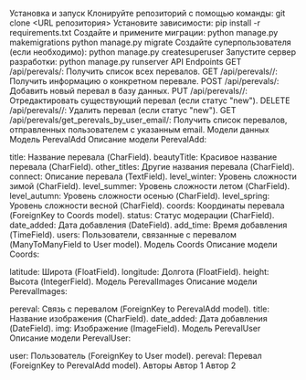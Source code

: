 Установка и запуск
Клонируйте репозиторий с помощью команды:
git clone <URL репозитория>
Установите зависимости:
pip install -r requirements.txt
Создайте и примените миграции:
python manage.py makemigrations
python manage.py migrate
Создайте суперпользователя (если необходимо):
python manage.py createsuperuser
Запустите сервер разработки:
python manage.py runserver
API Endpoints
GET /api/perevals/: Получить список всех перевалов.
GET /api/perevals/<id>/: Получить информацию о конкретном перевале.
POST /api/perevals/: Добавить новый перевал в базу данных.
PUT /api/perevals/<id>/: Отредактировать существующий перевал (если статус "new").
DELETE /api/perevals/<id>/: Удалить перевал (если статус "new").
GET /api/perevals/get_perevals_by_user_email/: Получить список перевалов, отправленных пользователем с указанным email.
Модели данных
Модель PerevalAdd
Описание модели PerevalAdd:

title: Название перевала (CharField).
beautyTitle: Красивое название перевала (CharField).
other_titles: Другие названия перевала (CharField).
connect: Описание перевала (TextField).
level_winter: Уровень сложности зимой (CharField).
level_summer: Уровень сложности летом (CharField).
level_autumn: Уровень сложности осенью (CharField).
level_spring: Уровень сложности весной (CharField).
coords: Координаты перевала (ForeignKey to Coords model).
status: Статус модерации (CharField).
date_added: Дата добавления (DateField).
add_time: Время добавления (TimeField).
users: Пользователи, связанные с перевалом (ManyToManyField to User model).
Модель Coords
Описание модели Coords:

latitude: Широта (FloatField).
longitude: Долгота (FloatField).
height: Высота (IntegerField).
Модель PerevalImages
Описание модели PerevalImages:

pereval: Связь с перевалом (ForeignKey to PerevalAdd model).
title: Название изображения (CharField).
date_added: Дата добавления (DateField).
img: Изображение (ImageField).
Модель PerevalUser
Описание модели PerevalUser:

user: Пользователь (ForeignKey to User model).
pereval: Перевал (ForeignKey to PerevalAdd model).
Авторы
Автор 1
Автор 2
